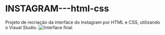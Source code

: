 # INSTAGRAM---html-css
Projeto de recriação da interface do Instagram por HTML e CSS, utilizando o Visual Studio.
![Interface final](https://imgur.com/cbUT4GI)
